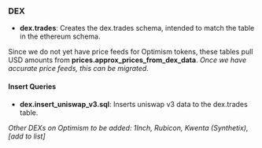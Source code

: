 ### DEX

- **dex.trades**: Creates the dex.trades schema, intended to match the table in the ethereum schema. 

Since we do not yet have price feeds for Optimism tokens, these tables pull USD amounts from **prices.approx_prices_from_dex_data**. *Once we have accurate price feeds, this can be migrated.*

#### Insert Queries

- **dex.insert_uniswap_v3.sql**: Inserts uniswap v3 data to the dex.trades table.

_Other DEXs on Optimism to be added: 1Inch, Rubicon, Kwenta (Synthetix), [add to list]_
